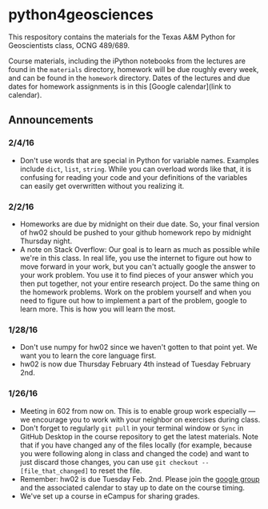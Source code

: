 # python4geosciences

This respository contains the materials for the Texas A&M Python for Geoscientists class, OCNG 489/689.

Course materials, including the iPython notebooks from the lectures are found in the `materials` directory, homework will be due roughly every week, and can be found in the `homework` directory. Dates of the lectures and due dates for homework assignments is in this [Google calendar](link to calendar).

## Announcements

### 2/4/16

* Don't use words that are special in Python for variable names. Examples include `dict`, `list`, `string`. While you can overload words like that, it is confusing for reading your code and your definitions of the variables can easily get overwritten without you realizing it.

### 2/2/16

* Homeworks are due by midnight on their due date. So, your final version of hw02 should be pushed to your github homework repo by midnight Thursday night.
* A note on Stack Overflow: Our goal is to learn as much as possible while we're in this class. In real life, you use the internet to figure out how to move forward in your work, but you can't actually google the answer to your work problem. You use it to find pieces of your answer which you then put together, not your entire research project. Do the same thing on the homework problems. Work on the problem yourself and when you need to figure out how to implement a part of the problem, google to learn more. This is how you will learn the most.

### 1/28/16

* Don't use numpy for hw02 since we haven't gotten to that point yet. We want you to learn the core language first.
* hw02 is now due Thursday February 4th instead of Tuesday February 2nd.

### 1/26/16

* Meeting in 602 from now on. This is to enable group work especially — we encourage you to work with your neighbor on exercises during class.
* Don't forget to regularly `git pull` in your terminal window or `Sync` in GitHub Desktop in the course repository to get the latest materials. Note that if you have changed any of the files locally (for example, because you were following along in class and changed the code) and want to just discard those changes, you can use `git checkout -- [file_that_changed]` to reset the file.
* Remember: hw02 is due Tuesday Feb. 2nd. Please join the [google group](https://groups.google.com/forum/#!forum/python4geosciences2016) and the associated calendar to stay up to date on the course timing.
* We've set up a course in eCampus for sharing grades.
